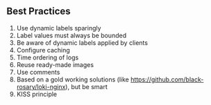 ## Best Practices


1. Use dynamic labels sparingly
2. Label values must always be bounded
3. Be aware of dynamic labels applied by clients
4. Configure caching
5. Time ordering of logs
6. Reuse ready-made images 
7. Use comments
8. Based on a gold working solutions (like https://github.com/black-rosary/loki-nginx), but be smart
9. KISS principle
